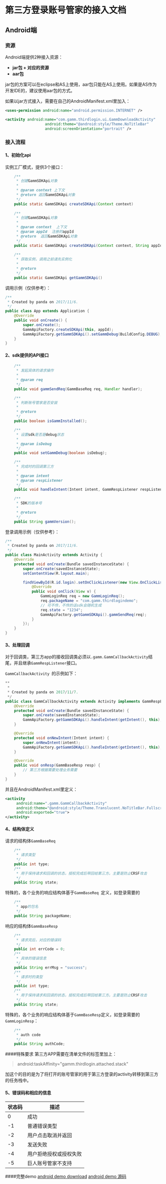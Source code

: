 # 第三方登录账号管家的接入文档

## Android端

### 资源

Android端提供2种接入资源：

* **jar包 + 对应的资源**
* **aar包**

jar包的方案可以在eclipse和AS上使用，aar包只能在AS上使用。如果是AS作为开发IDE的，建议使用aar包的方式。

如果以jar方式接入，需要在自己的AndroidManifest.xml里加入：

```xml
<uses-permission android:name="android.permission.INTERNET" />

<activity android:name="com.gamm.thirdlogin.ui.GammDownloadActivity"
                  android:theme="@android:style/Theme.NoTitleBar"
                  android:screenOrientation="portrait" />
```

### 接入流程

#### 1、初始化api

实例工厂模式，提供3个接口：

```java
	/**
     * 创建GammSDKApi对象
     *
     * @param context 上下文
     * @return 返回GammSDKApi对象
     */
    public static GammSDKApi createSDKApi(Context context) 
    
    /**
     * 创建GammSDKApi对象
     *
     * @param context  上下文
     * @param appId  注册的appId
     * @return  返回GammSDKApi对象
     */
    public static GammSDKApi createSDKApi(Context context, String appId)
    
    /**
     * 获取实例，调用之前请先实例化
     *
     * @return
     */
    public static GammSDKApi getGammSDKApi()
```

调用示例（仅供参考）：

```java
/**
 * Created by panda on 2017/11/6.
 */
public class App extends Application {
    @Override
    public void onCreate() {
        super.onCreate();
        GammApiFactory.createSDKApi(this, appId);
		GammApiFactory.getGammSDKApi().setGammDebug(BuildConfig.DEBUG);
    }
}
```

#### 2、sdk提供的API接口

```java
	/**
     * 发起具体的请求操作
     *
     * @param req
     */
    public void gammSendReq(GammBaseReq req, Handler handler);

    /**
     * 判断账号管家是否安装
     *
     * @return
     */
    public boolean isGammInstalled();

    /**
     * 设置sdk是否是debug状态
     *
     * @param isDebug
     */
    public void setGammDebug(boolean isDebug);

    /**
     * 完成时的回调第三方
     *
     * @param intent
     * @param respListener
     */
    public void handleIntent(Intent intent, GammRespListener respListener);

    /**
     * SDK的版本号
     *
     * @return
     */
    public String gammVersion();
```

登录调用示例（仅供参考）：

```java
/**
 * Created by panda on 2017/11/6.
 */
public class MainActivity extends Activity {
    @Override
    protected void onCreate(Bundle savedInstanceState) {
        super.onCreate(savedInstanceState);
        setContentView(R.layout.main);

        findViewById(R.id.login).setOnClickListener(new View.OnClickListener() {
            @Override
            public void onClick(View v) {
                GammLoginReq req = new GammLoginReq();
                req.packageName = "com.gamm.thirdlogindemo";
                // 可不传，不传的话sdk会随机生成
                req.state = "1234";
                GammApiFactory.getGammSDKApi().gammSendReq(req);
            }
        });
    }
}
```

#### 3、处理回调

对于回调类，第三方app的接收回调类必须以`.gamm.GammCallbackActivity`结尾，并且继承`GammRespListener`接口。

`GammCallbackActivity `的示例如下：

```java
**
 *
 * Created by panda on 2017/11/7.
 */
public class GammCallbackActivity extends Activity implements GammRespListener {
    @Override
    protected void onCreate(Bundle savedInstanceState) {
        super.onCreate(savedInstanceState);
        GammApiFactory.getGammSDKApi().handleIntent(getIntent(), this);
    }

    @Override
    protected void onNewIntent(Intent intent) {
        super.onNewIntent(intent);
        GammApiFactory.getGammSDKApi().handleIntent(getIntent(), this);
    }

    @Override
    public void onResp(GammBaseResp resp) {
        // 第三方根据需要处理业务需要
    }
}
```

并且在AndroidManifest.xml里定义：

```xml
<activity
     android:name=".gamm.GammCallbackActivity"
     android:theme="@android:style/Theme.Translucent.NoTitleBar.Fullscreen"
     android:exported="true">
</activity>
```

#### 4、结构体定义
请求的结构体`GammBaseReq`

```java
	/**
     * 请求类型
     */
    public int type;
    /**
     * 用于保持请求和回调的状态，授权完成后带回给第三方。主要是防止CRSF攻击
     */
    public String state;
```

特殊的，各个业务的响应结构体基于`GammBaseReq `定义，如登录需要的

```java
	/**
     * app的包名
     */
    public String packageName;
```

响应的结构体`GammBaseResp`
	
```java
    /**
     * 请求完后，对应的错误码
     */
    public int errCode = 0;
    /**
     * 具体的错误信息
     */
    public String errMsg = "success";
    /**
     * 请求时的类型
     */
    public int type;
    /**
     * 用于保持请求和回调的状态，授权完成后带回给第三方。主要是防止CRSF攻击
     */
    public String state;
```	

特殊的，各个业务的响应结构体基于`GammBaseResp`定义，如登录需要的`GammLoginResp`：

```java
	/**
     * auth code
     */
    public String authCode;
```	

####特殊要求
第三方APP需要在清单文件的<application>标签里加上：

> android:taskAffinity="gamm.thirdlogin.attached.stack"

加这个的目的是为了将打开的账号管家的用于第三方登录的activity转移到第三方的任务栈中。

#### 5、错误码和相应的信息
状态码         | 描述           |
--------------------|------------------|
0      | 成功   | 
-1     | 普通错误类型  |
-2     | 用户点击取消并返回      |
-3     | 发送失败      |
-4     | 用户拒绝授权或授权失败      |
-5     | 巨人账号管家不支持      |

####完整demo
[android demo download](./demo/Android_ThirdLogin_Demo.zip)
[android demo 源码](./demo/Android_ThirdLogin_Demo)


